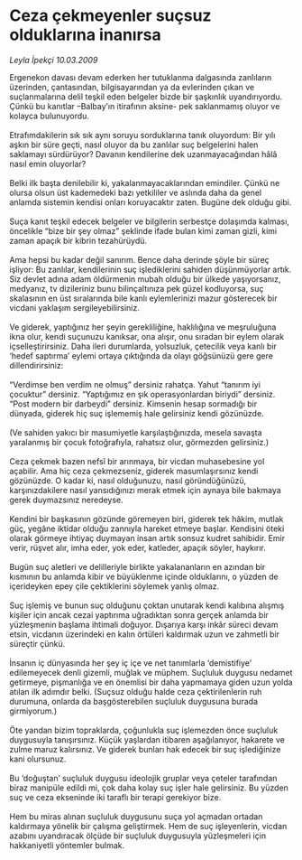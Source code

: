 # Ceza çekmeyenler suçsuz olduklarına inanırsa

*Leyla İpekçi 10.03.2009*

<div class="taraf_structure_2col_1zq">
<div class="margen_n">



 <p>Ergenekon davası devam ederken her tutuklanma dalgasında zanlıların üzerinden, çantasından, bilgisayarından ya da evlerinden çıkan ve suçlanmalarına delil teşkil eden belgeler bizde bir şaşkınlık uyandırıyordu. Çünkü bu kanıtlar –Balbay’ın itirafının aksine- pek saklanmamış oluyor ve kolayca bulunuyordu. <br/><br/>Etrafımdakilerin sık sık aynı soruyu sorduklarına tanık oluyordum: Bir yılı aşkın bir süre geçti, nasıl oluyor da bu zanlılar suç belgelerini halen saklamayı sürdürüyor? Davanın kendilerine dek uzanmayacağından hâlâ nasıl emin oluyorlar? <br/><br/>Belki ilk başta denilebilir ki, yakalanmayacaklarından emindiler. Çünkü ne olursa olsun üst kademedeki bazı yetkililer ve aslında daha da genel anlamda sistemin kendisi onları koruyacaktır zaten. Bugüne dek olduğu gibi. <br/><br/>Suça kanıt teşkil edecek belgeler ve bilgilerin serbestçe dolaşımda kalması, öncelikle “bize bir şey olmaz” şeklinde ifade bulan kimi zaman gizli, kimi zaman apaçık bir kibrin tezahürüydü. <br/><br/>Ama hepsi bu kadar değil sanırım. Bence daha derinde şöyle bir süreç işliyor: Bu zanlılar, kendilerinin suç işlediklerini sahiden düşünmüyorlar artık. Siz devlet adına adam öldürmenin mubah olduğu bir ülkede yaşıyorsanız, medyanız, tv dizileriniz bunu bilinçaltınıza pek güzel kodluyorsa, suç skalasının en üst sıralarında bile kanlı eylemlerinizi mazur gösterecek bir vicdani yaklaşım sergileyebilirsiniz. <br/><br/>Ve giderek, yaptığınız her şeyin gerekliliğine, haklılığına ve meşruluğuna ikna olur, kendi suçunuzu kanıksar, ona alışır, onu sıradan bir eylem olarak içselleştirirsiniz. Daha ileri durumlarda, yolsuzluk, çetecilik veya kanlı bir ‘hedef saptırma’ eylemi ortaya çıktığında da olayı göğsünüzü gere gere dillendirirsiniz: <br/><br/>“Verdimse ben verdim ne olmuş” dersiniz rahatça. Yahut “tanırım iyi çocuktur” dersiniz. “Yaptığımız en şık operasyonlardan biriydi” dersiniz. “Post modern bir darbeydi” dersiniz. Kimsenin hesap sormadığı bir dünyada, giderek hiç suç işlememiş hale gelirsiniz kendi gözünüzde. <br/><br/>(Ve sahiden yakıcı bir masumiyetle karşılaştığınızda, mesela savaşta yaralanmış bir çocuk fotoğrafıyla, rahatsız olur, görmezden gelirsiniz.) <br/><br/>Ceza çekmek bazen nefsî bir arınmaya, bir vicdan muhasebesine yol açabilir. Ama hiç ceza çekmezseniz, giderek masumlaşırsınız kendi gözünüzde. O kadar ki, nasıl olduğunuzu, nasıl göründüğünüzü, karşınızdakilere nasıl yansıdığınızı merak etmek için aynaya bile bakmaya gerek duymazsınız neredeyse. <br/><br/>Kendini bir başkasının gözünde göremeyen biri, giderek tek hâkim, mutlak güç, yegâne iktidar olduğu zannıyla hareket etmeye başlar. Kendisini öteki olarak görmeye ihtiyaç duymayan insan artık sonsuz kudret sahibidir. Emir verir, rüşvet alır, imha eder, yok eder, katleder, apaçık söyler, haykırır. <br/><br/>Bugün suç aletleri ve delilleriyle birlikte yakalananların en azından bir kısmının bu anlamda kibir ve büyüklenme içinde olduklarını, o yüzden de içerideyken epey çile çektiklerini söylemek yanlış olmaz. <br/><br/>Suç işlemiş ve bunun suç olduğunu çoktan unutarak kendi kalıbına alışmış kişiler için ancak cezai yaptırıma uğradıktan sonra gerçek anlamda bir yüzleşmenin başlama ihtimali doğuyor. Dışarıya karşı inkâr süreci devam etsin, vicdanın üzerindeki en kalın örtüleri kaldırmak uzun ve zahmetli bir süreçtir çünkü. <br/><br/>İnsanın iç dünyasında her şey iç içe ve net tanımlarla ‘demistifiye’ edilemeyecek denli gizemli, muğlak ve müphem. Suçluluk duygusu nedamet getirmeye, pişmanlığa ve en önemlisi bir daha yapmamaya giden uzun yolda atılan ilk adımdır belki. (Suçsuz olduğu halde ceza çektirilenlerin ruh durumuna, onlarda da başgösterebilen suçluluk duygusuna burada girmiyorum.) <br/><br/>Öte yandan bizim topraklarda, çoğunlukla suç işlemezden önce suçluluk duygusuyla tanışırsınız. Küçük yaşlardan itibaren aşağılanıyor, hakarete ve zulme maruz kalırsınız. Ve giderek bunları hak edecek bir suç işlediğinize kani olursunuz. <br/><br/>Bu ‘doğuştan’ suçluluk duygusu ideolojik gruplar veya çeteler tarafından biraz manipüle edildi mi, çok daha kolay suç işler hale gelirsiniz. Bu yüzden suç ve ceza ekseninde iki taraflı bir terapi gerekiyor bize. <br/><br/>Hem bu miras alınan suçluluk duygusunu suça yol açmadan ortadan kaldırmaya yönelik bir çalışma geliştirmek. Hem de suç işleyenlerin, vicdan azabını uyandıracak ölçüde bir suçluluk duygusuyla yüzleşmeleri için hakkaniyetli yöntemler bulmak.</p>

<br/>


<div id="taraf_not">
</div>

</div>


</div>
